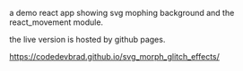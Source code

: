 a demo react app showing svg mophing background and the react_movement module.

the live version is hosted by github pages.

https://codedevbrad.github.io/svg_morph_glitch_effects/
